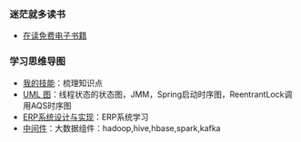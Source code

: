 <!--
![](https://komarev.com/ghpvc/?username=jast90&color=red)
-->
### 迷茫就多读书
- [在读免费电子书籍](https://github.com/jast90/awesome-learning/issues/60)

### 学习思维导图
- [我的技能](https://www.processon.com/view/5fc8c5a25653bb7d2b286cb2#map)：梳理知识点
- [UML 图](https://www.processon.com/view/5d9ec71de4b09df55007e83f)：线程状态的状态图，JMM，Spring启动时序图，ReentrantLock调用AQS时序图
- [ERP系统设计与实现](https://www.processon.com/view/60223c077d9c0816c3e72fae#map)：ERP系统学习
- [中间件](https://www.processon.com/view/5cf7290de4b06e3f4facc563#map)：大数据组件：hadoop,hive,hbase,spark,kafka



<!--
**jast90/jast90** is a ✨ _special_ ✨ repository because its `README.md` (this file) appears on your GitHub profile.

Here are some ideas to get you started:

- 🔭 I’m currently working on ...
- 🌱 I’m currently learning ...
- 👯 I’m looking to collaborate on ...
- 🤔 I’m looking for help with ...
- 💬 Ask me about ...
- 📫 How to reach me: ...
- 😄 Pronouns: ...
- ⚡ Fun fact: ...
-->
